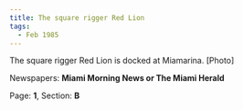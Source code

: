 ```yaml
---  
title: The square rigger Red Lion  
tags:  
  - Feb 1985  
---  
```

  
The square rigger Red Lion is docked at Miamarina. [Photo]  
  
Newspapers: **Miami Morning News or The Miami Herald**  
  
Page: **1**, Section: **B** 
